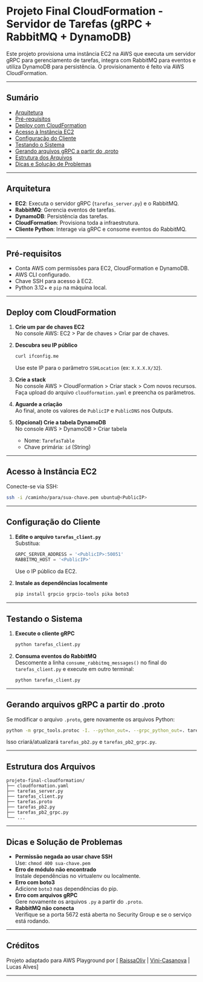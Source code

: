 # Projeto Final CloudFormation - Servidor de Tarefas (gRPC + RabbitMQ + DynamoDB)

Este projeto provisiona uma instância EC2 na AWS que executa um servidor gRPC para gerenciamento de tarefas, integra com RabbitMQ para eventos e utiliza DynamoDB para persistência. O provisionamento é feito via AWS CloudFormation.

---

## Sumário

- [Arquitetura](#arquitetura)
- [Pré-requisitos](#pré-requisitos)
- [Deploy com CloudFormation](#deploy-com-cloudformation)
- [Acesso à Instância EC2](#acesso-à-instância-ec2)
- [Configuração do Cliente](#configuração-do-cliente)
- [Testando o Sistema](#testando-o-sistema)
- [Gerando arquivos gRPC a partir do .proto](#gerando-arquivos-grpc-a-partir-do-proto)
- [Estrutura dos Arquivos](#estrutura-dos-arquivos)
- [Dicas e Solução de Problemas](#dicas-e-solução-de-problemas)

---

## Arquitetura

- **EC2**: Executa o servidor gRPC (`tarefas_server.py`) e o RabbitMQ.
- **RabbitMQ**: Gerencia eventos de tarefas.
- **DynamoDB**: Persistência das tarefas.
- **CloudFormation**: Provisiona toda a infraestrutura.
- **Cliente Python**: Interage via gRPC e consome eventos do RabbitMQ.

---

## Pré-requisitos

- Conta AWS com permissões para EC2, CloudFormation e DynamoDB.
- AWS CLI configurado.
- Chave SSH para acesso à EC2.
- Python 3.12+ e `pip` na máquina local.

---

## Deploy com CloudFormation

1. **Crie um par de chaves EC2**  
   No console AWS: EC2 > Par de chaves > Criar par de chaves.

2. **Descubra seu IP público**  
   ```sh
   curl ifconfig.me
   ```
   Use este IP para o parâmetro `SSHLocation` (ex: `X.X.X.X/32`).

3. **Crie a stack**  
   No console AWS > CloudFormation > Criar stack > Com novos recursos.  
   Faça upload do arquivo `cloudformation.yaml` e preencha os parâmetros.

4. **Aguarde a criação**  
   Ao final, anote os valores de `PublicIP` e `PublicDNS` nos Outputs.

5. **(Opcional) Crie a tabela DynamoDB**  
   No console AWS > DynamoDB > Criar tabela  
   - Nome: `TarefasTable`
   - Chave primária: `id` (String)

---

## Acesso à Instância EC2

Conecte-se via SSH:
```sh
ssh -i /caminho/para/sua-chave.pem ubuntu@<PublicIP>
```

---

## Configuração do Cliente

1. **Edite o arquivo `tarefas_client.py`**  
   Substitua:
   ```python
   GRPC_SERVER_ADDRESS = '<PublicIP>:50051'
   RABBITMQ_HOST = '<PublicIP>'
   ```
   Use o IP público da EC2.

2. **Instale as dependências localmente**  
   ```sh
   pip install grpcio grpcio-tools pika boto3
   ```

---

## Testando o Sistema

1. **Execute o cliente gRPC**
   ```sh
   python tarefas_client.py
   ```

2. **Consuma eventos do RabbitMQ**  
   Descomente a linha `consume_rabbitmq_messages()` no final do `tarefas_client.py` e execute em outro terminal:
   ```sh
   python tarefas_client.py
   ```

---

## Gerando arquivos gRPC a partir do .proto

Se modificar o arquivo `.proto`, gere novamente os arquivos Python:

```sh
python -m grpc_tools.protoc -I. --python_out=. --grpc_python_out=. tarefas.proto
```

Isso criará/atualizará `tarefas_pb2.py` e `tarefas_pb2_grpc.py`.

---

## Estrutura dos Arquivos

```
projeto-final-cloudformation/
├── cloudformation.yaml
├── tarefas_server.py
├── tarefas_client.py
├── tarefas.proto
├── tarefas_pb2.py
├── tarefas_pb2_grpc.py
└── ...
```

---

## Dicas e Solução de Problemas

- **Permissão negada ao usar chave SSH**  
  Use: `chmod 400 sua-chave.pem`
- **Erro de módulo não encontrado**  
  Instale dependências no virtualenv ou localmente.
- **Erro com boto3**  
  Adicione `boto3` nas dependências do pip.
- **Erro com arquivos gRPC**  
  Gere novamente os arquivos `.py` a partir do `.proto`.
- **RabbitMQ não conecta**  
  Verifique se a porta 5672 está aberta no Security Group e se o serviço está rodando.

---

## Créditos

Projeto adaptado para AWS Playground por [ [RaissaOliv](https://github.com/RaissaOliv) | [Vini-Casanova](https://github.com/RaissaOliv) | Lucas Alves]

---